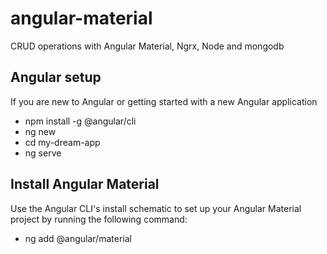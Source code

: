 # angular-material
CRUD operations with Angular Material, Ngrx, Node and mongodb

## Angular setup
If you are new to Angular or getting started with a new Angular application
- npm install -g @angular/cli
- ng new <MYPROJECT>
- cd my-dream-app
- ng serve

## Install Angular Material
Use the Angular CLI's install schematic to set up your Angular Material project by running the following command:

- ng add @angular/material

